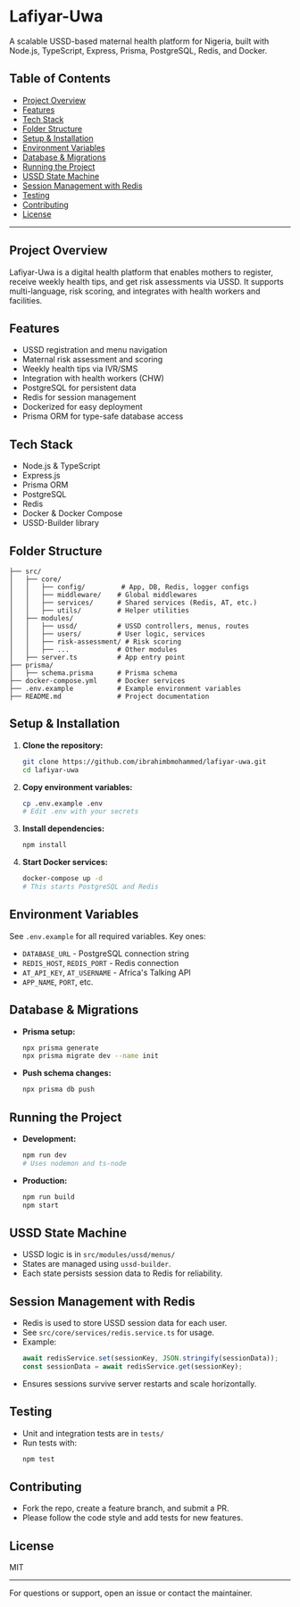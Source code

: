 # Lafiyar-Uwa

A scalable USSD-based maternal health platform for Nigeria, built with Node.js, TypeScript, Express, Prisma, PostgreSQL, Redis, and Docker.

## Table of Contents
- [Project Overview](#project-overview)
- [Features](#features)
- [Tech Stack](#tech-stack)
- [Folder Structure](#folder-structure)
- [Setup & Installation](#setup--installation)
- [Environment Variables](#environment-variables)
- [Database & Migrations](#database--migrations)
- [Running the Project](#running-the-project)
- [USSD State Machine](#ussd-state-machine)
- [Session Management with Redis](#session-management-with-redis)
- [Testing](#testing)
- [Contributing](#contributing)
- [License](#license)

---

## Project Overview
Lafiyar-Uwa is a digital health platform that enables mothers to register, receive weekly health tips, and get risk assessments via USSD. It supports multi-language, risk scoring, and integrates with health workers and facilities.

## Features
- USSD registration and menu navigation
- Maternal risk assessment and scoring
- Weekly health tips via IVR/SMS
- Integration with health workers (CHW)
- PostgreSQL for persistent data
- Redis for session management
- Dockerized for easy deployment
- Prisma ORM for type-safe database access

## Tech Stack
- Node.js & TypeScript
- Express.js
- Prisma ORM
- PostgreSQL
- Redis
- Docker & Docker Compose
- USSD-Builder library

## Folder Structure
```
├── src/
│   ├── core/
│   │   ├── config/         # App, DB, Redis, logger configs
│   │   ├── middleware/    # Global middlewares
│   │   ├── services/      # Shared services (Redis, AT, etc.)
│   │   ├── utils/         # Helper utilities
│   ├── modules/
│   │   ├── ussd/          # USSD controllers, menus, routes
│   │   ├── users/         # User logic, services
│   │   ├── risk-assessment/ # Risk scoring
│   │   ├── ...            # Other modules
│   ├── server.ts          # App entry point
├── prisma/
│   ├── schema.prisma      # Prisma schema
├── docker-compose.yml     # Docker services
├── .env.example           # Example environment variables
├── README.md              # Project documentation
```

## Setup & Installation
1. **Clone the repository:**
   ```sh
   git clone https://github.com/ibrahimbmohammed/lafiyar-uwa.git
   cd lafiyar-uwa
   ```
2. **Copy environment variables:**
   ```sh
   cp .env.example .env
   # Edit .env with your secrets
   ```
3. **Install dependencies:**
   ```sh
   npm install
   ```
4. **Start Docker services:**
   ```sh
   docker-compose up -d
   # This starts PostgreSQL and Redis
   ```

## Environment Variables
See `.env.example` for all required variables. Key ones:
- `DATABASE_URL` - PostgreSQL connection string
- `REDIS_HOST`, `REDIS_PORT` - Redis connection
- `AT_API_KEY`, `AT_USERNAME` - Africa's Talking API
- `APP_NAME`, `PORT`, etc.

## Database & Migrations
- **Prisma setup:**
  ```sh
  npx prisma generate
  npx prisma migrate dev --name init
  ```
- **Push schema changes:**
  ```sh
  npx prisma db push
  ```

## Running the Project
- **Development:**
  ```sh
  npm run dev
  # Uses nodemon and ts-node
  ```
- **Production:**
  ```sh
  npm run build
  npm start
  ```

## USSD State Machine
- USSD logic is in `src/modules/ussd/menus/`
- States are managed using `ussd-builder`.
- Each state persists session data to Redis for reliability.

## Session Management with Redis
- Redis is used to store USSD session data for each user.
- See `src/core/services/redis.service.ts` for usage.
- Example:
  ```ts
  await redisService.set(sessionKey, JSON.stringify(sessionData));
  const sessionData = await redisService.get(sessionKey);
  ```
- Ensures sessions survive server restarts and scale horizontally.

## Testing
- Unit and integration tests are in `tests/`
- Run tests with:
  ```sh
  npm test
  ```

## Contributing
- Fork the repo, create a feature branch, and submit a PR.
- Please follow the code style and add tests for new features.

## License
MIT

---
For questions or support, open an issue or contact the maintainer.
